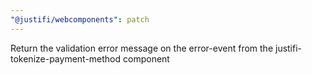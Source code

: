 ```yaml
---
"@justifi/webcomponents": patch
---
```


Return the validation error message on the error-event from the justifi-tokenize-payment-method component
